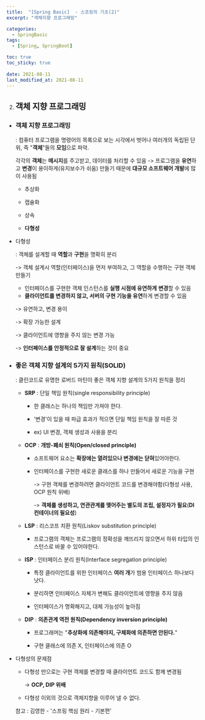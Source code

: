 ```yaml
---
title:  "[Spring Basic]  - 스프링의 기초(2)"
excerpt: "객체지향 프로그래밍"

categories:
  - SpringBasic
tags:
  - [Spring, SpringBoot]

toc: true
toc_sticky: true
 
date: 2021-08-11
last_modified_at: 2021-08-11
---
```




2. ## 객체 지향 프로그래밍

- ### 객체 지향 프로그래밍

  : 컴퓨터 프로그램을 명령어의 목록으로 보는 시각에서 벗어나 여러개의 독립된 단위, 즉 "**객체**"들의 **모임**으로 파악.

  각각의 **객체**는 **메시지**를 주고받고, 데이터를 처리할 수 있음
  -> 프로그램을 **유연**하고 **변경**이 용이하게(유지보수가 쉬움) 만들기 때문에 **대규모 소프트웨어 개발**에 많이 사용됨

  - 추상화

  - 캡슐화

  - 상속

  - **다형성**

- 다형성

  : 객체를 설계할 때 **역할**과 **구현**을 명확히 분리

  -> 객체 설계시 역할(인터페이스)을 먼저 부여하고, 그 역할을 수행하는 구현 객체 만들기

  - 인터페이스를 구현한 객체 인스턴스를 **실행 시점에 유연하게** **변경**할 수 있음
  - **클라이언트를 변경하지 않고, 서버의 구현 기능을 유연**하게 변경할 수 있음

  -> 유연하고, 변경 용이

  -> 확장 가능한 설계

  -> 클라이언트에 영향을 주지 않는 변경 가능

  -> **인터페이스를 안정적으로 잘 설계**하는 것이 중요

  

- ### 좋은 객체 지향 설계의 5가지 원칙(SOLID)

  : 클린코드로 유명한 로버드 마틴이 좋은 객체 지향 설계의 5가지 원칙을 정리
  
  - **SRP** : 단일 책임 원칙(single responsibility principle)
  
    - 한 클래스는 하나의 책임만 가져야 한다.
  
    - '변경'이 있을 때 파급 효과가 적으면 단일 책임 원칙을 잘 따른 것
  
    - ex) UI 변경, 객체 생성과 사용을 분리
  
      
  
  - **OCP** : **개방-폐쇠 원칙(Open/closed principle)**
  
    - 소프트웨어 요소는 **확장에는 열려있으나 변경에는 닫혀**있어야한다.
  
    - 인터페이스를 구현한 새로운 클래스를 하나 만들어서 새로운 기능을 구현
  
      -> 구현 객체를 변경하려면 클라이언트 코드를 변경해야함(다형성 사용, OCP 원칙 위배)
  
      -> **객체를 생성하고, 연관관계를 맺어주는 별도의 조립, 설정자가 필요**(**DI 컨테이너의 필요성**)
  
    
  
  - **LSP** : 리스코프 치환 원칙(Liskov substitution principle)
  
    - 프로그램의 객체는 프로그램의 정확성을 깨뜨리지 않으면서 하위 타입의 인스턴스로 바꿀 수 있어야한다.
  
      
  
  - **ISP** : 인터페이스 분리 원칙(Interface segregation principle)
  
    - 특정 클라이언트를 위한 인터페이스 **여러 개**가 범용 인터페이스 하나보다 낫다.
  
    - 분리하면 인터페이스 자체가 변해도 클라이언트에 영향을 주지 않음
  
    - 인터페이스가 명확해지고, 대체 가능성이 높아짐
  
      
  
  - **DIP** : **의존관계 역전 원칙(Dependency inversion principle)**
  
    - 프로그래머는 "**추상화에 의존해야지, 구체화에 의존하면 안된다.**"
  
    - 구현 클래스에 의존 X, 인터페이스에 의존 O
  
      
  
- 다형성의 문제점

  - 다형성 만으로는 구현 객체를 변경할 때 클라이언트 코드도 함께 변경됨

    -> **OCP, DIP 위배**

  - 다형성 이외의 것으로 객체지향을 이루어 낼 수 없다.

  참고 : 김영한 - '스프링 핵심 원리 - 기본편'